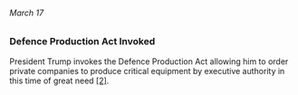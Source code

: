###### March 17

### Defence Production Act Invoked

President Trump invokes the Defence Production Act allowing him to order private companies to produce critical equipment by executive authority in this time of great need [[2]](https://www.usatoday.com/in-depth/news/nation/2020/04/21/coronavirus-updates-how-covid-19-unfolded-u-s-timeline/2990956001/). 